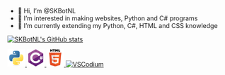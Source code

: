 - 👋 Hi, I’m @SKBotNL
- 👀 I’m interested in making websites, Python and C# programs
- 🌱 I’m currently extending my Python, C#, HTML and CSS knowledge

[![SKBotNL's GitHub stats](https://github-readme-stats.vercel.app/api?username=SKBotNL&theme=dark)](https://www.github.com/SKBotNL)

<a href="https://www.python.org" target="_blank"> <img src="https://raw.githubusercontent.com/devicons/devicon/master/icons/python/python-original.svg" alt="Python" width="40" height="40"/> </a>
<a href="https://docs.microsoft.com/en-us/dotnet/csharp/" target="_blank"> <img src="https://raw.githubusercontent.com/devicons/devicon/master/icons/csharp/csharp-original.svg" alt="C#" width="40" height="40"/> </a>
<a href="https://www.w3.org/html/" target="_blank"> <img src="https://raw.githubusercontent.com/devicons/devicon/master/icons/html5/html5-original-wordmark.svg" alt="HTML5" width="40" height="40"/> </a>
<a href="https://vscodium.com" target="_blank"> <img src="https://static-00.iconduck.com/assets.00/file-type-vscode-icon-512x508-376y62ux.png" alt="VSCodium" width="40" height="40"/> </a>

